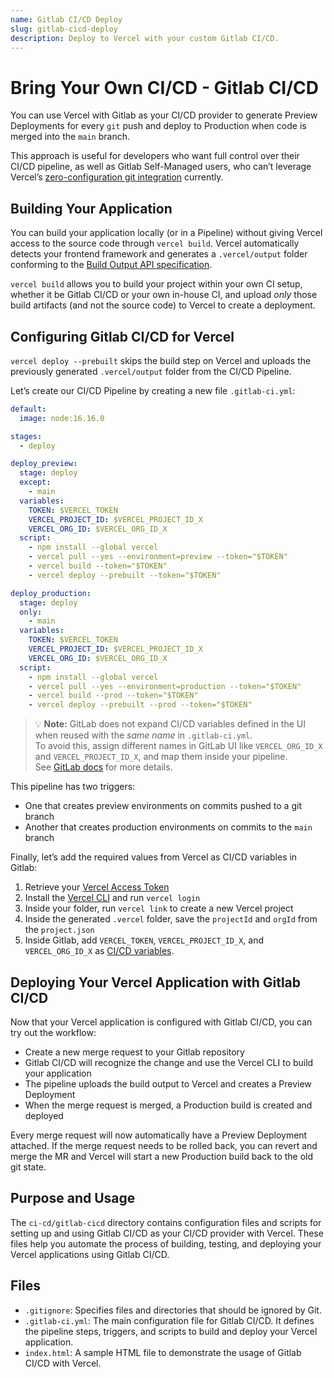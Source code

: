```yaml
---
name: Gitlab CI/CD Deploy
slug: gitlab-cicd-deploy
description: Deploy to Vercel with your custom Gitlab CI/CD.
---
```


# Bring Your Own CI/CD - Gitlab CI/CD

You can use Vercel with Gitlab as your CI/CD provider to generate Preview Deployments for every `git` push and deploy to Production when code is merged into the `main` branch.

This approach is useful for developers who want full control over their CI/CD pipeline, as well as Gitlab Self-Managed users, who can’t leverage Vercel’s [zero-configuration git integration](https://vercel.com/docs/concepts/git/vercel-for-gitlab) currently.

## Building Your Application

You can build your application locally (or in a Pipeline) without giving Vercel access to the source code through `vercel build`. Vercel automatically detects your frontend framework and generates a `.vercel/output` folder conforming to the [Build Output API specification](https://vercel.com/blog/build-output-api).

`vercel build` allows you to build your project within your own CI setup, whether it be Gitlab CI/CD or your own in-house CI, and upload _only_ those build artifacts (and not the source code) to Vercel to create a deployment.

## Configuring Gitlab CI/CD for Vercel

`vercel deploy --prebuilt` skips the build step on Vercel and uploads the previously generated `.vercel/output` folder from the CI/CD Pipeline.

Let’s create our CI/CD Pipeline by creating a new file `.gitlab-ci.yml`:

```yaml
default:
  image: node:16.16.0

stages:
  - deploy

deploy_preview:
  stage: deploy
  except:
    - main
  variables:
    TOKEN: $VERCEL_TOKEN
    VERCEL_PROJECT_ID: $VERCEL_PROJECT_ID_X
    VERCEL_ORG_ID: $VERCEL_ORG_ID_X
  script:
    - npm install --global vercel
    - vercel pull --yes --environment=preview --token="$TOKEN"
    - vercel build --token="$TOKEN"
    - vercel deploy --prebuilt --token="$TOKEN"

deploy_production:
  stage: deploy
  only:
    - main
  variables:
    TOKEN: $VERCEL_TOKEN
    VERCEL_PROJECT_ID: $VERCEL_PROJECT_ID_X
    VERCEL_ORG_ID: $VERCEL_ORG_ID_X
  script:
    - npm install --global vercel
    - vercel pull --yes --environment=production --token="$TOKEN"
    - vercel build --prod --token="$TOKEN"
    - vercel deploy --prebuilt --prod --token="$TOKEN"
```

> 💡 **Note:** GitLab does not expand CI/CD variables defined in the UI when reused with the *same name* in `.gitlab-ci.yml`.  
> To avoid this, assign different names in GitLab UI like `VERCEL_ORG_ID_X` and `VERCEL_PROJECT_ID_X`, and map them inside your pipeline.  
> See [GitLab docs](https://docs.gitlab.com/ci/variables/#in-service-containers) for more details.

This pipeline has two triggers:

- One that creates preview environments on commits pushed to a git branch
- Another that creates production environments on commits to the `main` branch

Finally, let’s add the required values from Vercel as CI/CD variables in Gitlab:

1. Retrieve your [Vercel Access Token](https://vercel.com/support/articles/how-do-i-use-a-vercel-api-access-token)
2. Install the [Vercel CLI](https://vercel.com/cli) and run `vercel login`
3. Inside your folder, run `vercel link` to create a new Vercel project
4. Inside the generated `.vercel` folder, save the `projectId` and `orgId` from the `project.json`
5. Inside Gitlab, add `VERCEL_TOKEN`, `VERCEL_PROJECT_ID_X`, and `VERCEL_ORG_ID_X` as [CI/CD variables](https://docs.gitlab.com/ee/ci/variables/).

## Deploying Your Vercel Application with Gitlab CI/CD

Now that your Vercel application is configured with Gitlab CI/CD, you can try out the workflow:

- Create a new merge request to your Gitlab repository
- Gitlab CI/CD will recognize the change and use the Vercel CLI to build your application
- The pipeline uploads the build output to Vercel and creates a Preview Deployment
- When the merge request is merged, a Production build is created and deployed

Every merge request will now automatically have a Preview Deployment attached. If the merge request needs to be rolled back, you can revert and merge the MR and Vercel will start a new Production build back to the old git state.

## Purpose and Usage

The `ci-cd/gitlab-cicd` directory contains configuration files and scripts for setting up and using Gitlab CI/CD as your CI/CD provider with Vercel. These files help you automate the process of building, testing, and deploying your Vercel applications using Gitlab CI/CD.

## Files

- `.gitignore`: Specifies files and directories that should be ignored by Git.
- `.gitlab-ci.yml`: The main configuration file for Gitlab CI/CD. It defines the pipeline steps, triggers, and scripts to build and deploy your Vercel application.
- `index.html`: A sample HTML file to demonstrate the usage of Gitlab CI/CD with Vercel.
